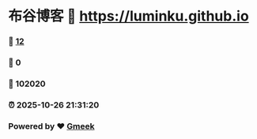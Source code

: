 # 布谷博客 :link: https://luminku.github.io 
### :page_facing_up: [12](https://luminku.github.io/tag.html) 
### :speech_balloon: 0 
### :hibiscus: 102020 
### :alarm_clock: 2025-10-26 21:31:20 
### Powered by :heart: [Gmeek](https://github.com/Meekdai/Gmeek)
